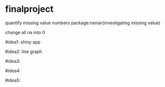 # finalproject
quantify missing value numbers
package:naniar(investigating missing value)

change all na into 0

#idea1: shiny app



#idea2: line graph


#idea3: 


#idea4:


#idea5: